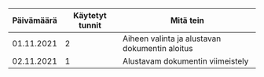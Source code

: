 Päivämäärä | Käytetyt tunnit | Mitä tein
---------- |  -------------- | ---------
01.11.2021 |       2         | Aiheen valinta ja alustavan dokumentin aloitus
02.11.2021 |       1	     | Alustavam dokumentin viimeistely
